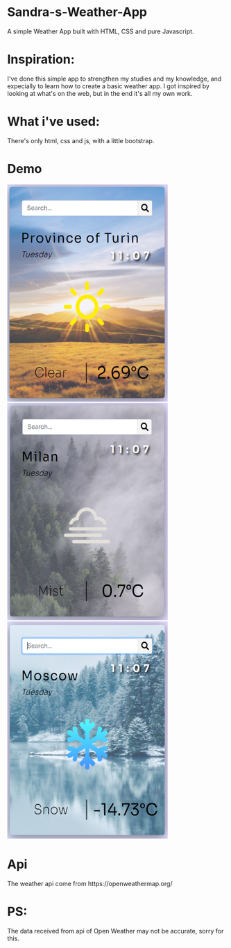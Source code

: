 # Sandra-s-Weather-App
A simple Weather App built with HTML, CSS and pure Javascript.
# Inspiration:
I've done this simple app to strengthen my studies and my knowledge, and expecially to learn how to create a basic weather app.
I got inspired by looking at what's on the web, but in the end it's all my own work.
# What i've used:
There's only html, css and js, with a little bootstrap.
# Demo
<img src="https://github.com/alessandra-didonna/Sandra-s-Weather-App/blob/main/images/demo1.PNG" width="370" height="500">
<img src="https://github.com/alessandra-didonna/Sandra-s-Weather-App/blob/main/images/demo3.PNG" width="370" height="500">
<img src="https://github.com/alessandra-didonna/Sandra-s-Weather-App/blob/main/images/demo2.PNG" width="370" height="500">
<h1> Api </h1>
The weather api come from https://openweathermap.org/
<h1>  PS: </h1>
The data received from api of Open Weather may not be accurate, sorry for this.
